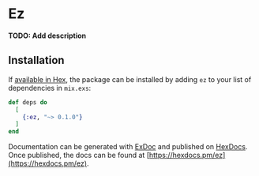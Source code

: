 # Ez

**TODO: Add description**

## Installation

If [available in Hex](https://hex.pm/docs/publish), the package can be installed
by adding `ez` to your list of dependencies in `mix.exs`:

```elixir
def deps do
  [
    {:ez, "~> 0.1.0"}
  ]
end
```

Documentation can be generated with [ExDoc](https://github.com/elixir-lang/ex_doc)
and published on [HexDocs](https://hexdocs.pm). Once published, the docs can
be found at [https://hexdocs.pm/ez](https://hexdocs.pm/ez).

